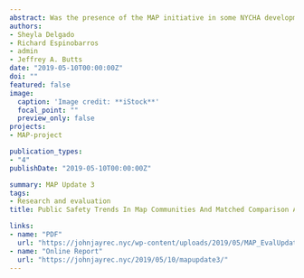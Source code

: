 ```yaml
---
abstract: Was the presence of the MAP initiative in some NYCHA developments associated with greater improvements in crime and victimization outcomes compared with the same outcomes in NYCHA developments not involved in MAP? The results presented here do not answer the question in full, but they offer an early look at efforts by the research team to generate more precise answers. Additional analyses are needed to rule out competing explanations and to examine the complex series of relationships among all the study’s variables. Based on the preliminary findings in this report, however, the results of MAP to date may be considered promising.
authors:
- Sheyla Delgado
- Richard Espinobarros
- admin
- Jeffrey A. Butts 
date: "2019-05-10T00:00:00Z"
doi: ""
featured: false
image:
  caption: 'Image credit: **iStock**'
  focal_point: ""
  preview_only: false
projects:
- MAP-project

publication_types:
- "4"
publishDate: "2019-05-10T00:00:00Z"

summary: MAP Update 3
tags:
- Research and evaluation
title: Public Safety Trends In Map Communities And Matched Comparison Areas

links:
- name: "PDF"
  url: "https://johnjayrec.nyc/wp-content/uploads/2019/05/MAP_EvalUpdate03.pdf"
- name: "Online Report"
  url: "https://johnjayrec.nyc/2019/05/10/mapupdate3/"
---
```

